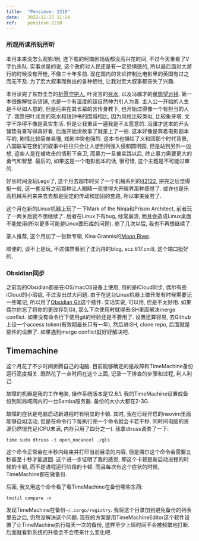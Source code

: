 ```yaml
---
title:  "Pensieve: 2210"
date:   2022-11-27 11:24
ref:    pensieve-2210
---
```


### 所观所读所玩所听

本月本来没怎么观影/剧, 连下载的柯南剧场版都没高兴花时间, 不过今天重看了V字仇杀队. 实事求是的说, 这个政府对人民还是有一定恐惧感的, 所以最后面对大游行的时候没有开枪, 不像三十年多前. 现在国内的言论控制比电影里的英国有过之而无不及. 为了宏大叙事而做出的各种牺牲, 让我对宏大叙事都丧失了兴趣.

本月读完了东野圭吾的[祈愿守护人](https://book.douban.com/subject/35017604/), 叶兆言的[死水](https://book.douban.com/subject/30192590/), 以及冯骥才的[单筒望远镜](https://book.douban.com/subject/30417791/). 第一本很像解忧杂货铺, 也是一个有温度的超自然神力引人为善. 主人公一开始的人生是不尽如人意的, 但是后来在其长辈的言传身教下, 也开始过得像一个有担当的人了. 我愿把叶兆言的死水和钱钟书的围城相比, 因为风格比较类似, 比较象牙塔, 文字干净得不像是真实生活. 但是让我重读一遍我是不太愿意的. 冯骥才这本的开头铺垫背景写得真好看, 后面开始讲故事了就差上了一些. 这本好像是奔着电影剧本写的, 剧情比较简单易懂, 戏剧冲突也强烈. 这本书也描绘了义和团那个时代背景, 八国联军在我们的叙事中往往只会让人想到列强入侵和圆明园, 但是站到另外一边想, 这些人是在被攻击的情形下自卫, 而暴力一旦被实践以后, 终止暴力需要更大的勇气和智慧. 最后的, 如果这是一个电影剧本的话, 很可惜, 这个主题是不可能过审的.

好长时间没玩Lego了, 这个月去超市时买了一个机械系列的[42122](https://www.lego.com/en-au/product/jeep-wrangler-42122), 拼完之后觉得挺一般, 这一套没有之前那种让人眼睛一亮觉得大开眼界那种感觉了. 或许也是乐高机械系列来来去去都是固定的传动和加固的套路, 所以审美疲劳了.

这个月在新的Linux机器上玩了一下Mark of the Ninja和Prison Architect, 前者玩了一两关后就不想继续了. 后者在Linux下有bug, 经常崩溃, 而且会造成Linux桌面不能使用(所以更多可能是Linux图形库的问题). 崩了几次以后, 我也不再想继续了.

蒙人推荐, 这个月加了一张新专辑, Kina Grannis的[Moon River](https://music.apple.com/cn/album/moon-river-single/1613690120?l=en).

顺便的, 谈不上是玩, 不过偶然看到了沈沉舟的blog, scz.617.cn:8, 这个端口挺好的.

### Obsidian同步

之前我的Obsidian都是在iOS/macOS设备上使用, 用的是iCloud同步, 偶尔有些iCloud的小瑕疵, 不过没出过大问题. 由于在这台Linux机器上做开发有时候需要记一些笔记, 所以用了[Obsidian Git](https://github.com/denolehov/obsidian-git)这个插件. 实话实说, 可以用, 但是不太好用. 如果偶尔你忘了将你的更改存到Git, 那么下次使用时就得去iSH里面解决merge conflict. 如果没有命令行下使用git的经验还是不要用了. 设置还算容易, 去Github上设一个access token(有效期最长只有一年), 然后进iSH, clone repo, 后面就是插件的设置了. 如果遇到merge conflict就好好解决吧.

## Timemachine

这个月花了不少时间折腾自己的电脑. 目前能够确定的是故障和TimeMachine备份运行高度相关. 既然花了一点时间在这个上面, 记录一下排查的步骤和过程, 利人利己.

故障的机器是我的工作电脑, 操作系统版本是12.6.1. 我的TimeMachine设置成备份到同局域网内的一台Samba服务器. 备份的大小大都在2-3G.

故障的症状是电脑启动新进程时有明显的卡顿. 其时, 我在已经开启的neovim里面能够自如活动, 但是在命令行下每执行完一个命令就会卡若干秒. 同时间电脑的资源仍然很充足(CPU未满, 内存只用了四分之一). 我拿dtruss调查了一下:

```
time sudo dtruss -t open_nocancel ./gls
```

这个命令正常会在半秒内结束并打印当前目录的内容, 但是偶尔这个命令会需要五秒甚至十秒才能返回. 这个进一步证明了我的感觉, 即这个卡顿是新启动进程的时候的卡顿, 而不是进程运行阶段的卡顿. 而且每次有这个症状的时候, TimeMachine都在做备份.

后面, 我又用这个命令看了看TimeMachine在备份哪些东西:

```
tmutil compare -n
```

发现TimeMachine在备份`~/.cargo/registry`. 我将这个目录加到避免备份的列表里去之后, 仍然没解决这个问题. 现在的方案是用TimeMachineEditor这个软件设置了让TimeMachine执行每天一次的备份, 这样至少上班时间不会被频繁地打断. 后面就看新系统的升级会不会带来什么变化吧.

